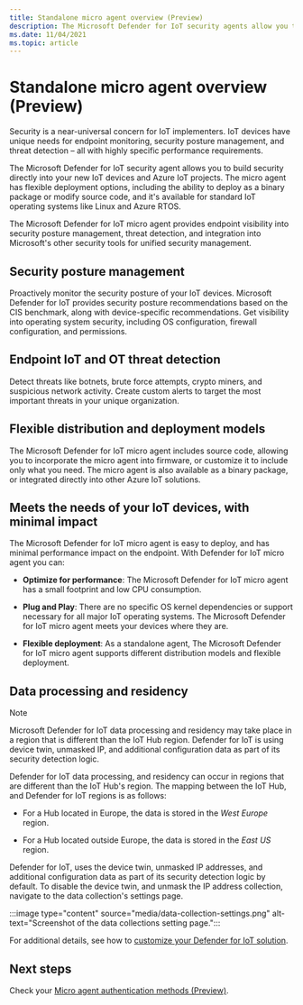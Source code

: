 ```yaml
---
title: Standalone micro agent overview (Preview)
description: The Microsoft Defender for IoT security agents allow you to build security directly into your new IoT devices and Azure IoT projects.
ms.date: 11/04/2021
ms.topic: article
---
```


# Standalone micro agent overview (Preview)

Security is a near-universal concern for IoT implementers. IoT devices have unique needs for endpoint monitoring, security posture management, and threat detection – all with highly specific performance requirements.

The Microsoft Defender for IoT security agent allows you to build security directly into your new IoT devices and Azure IoT projects. The micro agent has flexible deployment options, including the ability to deploy as a binary package or modify source code, and it's available for standard IoT operating systems like Linux and Azure RTOS.

The Microsoft Defender for IoT micro agent provides endpoint visibility into security posture management, threat detection, and integration into Microsoft's other security tools for unified security management.

## Security posture management

Proactively monitor the security posture of your IoT devices. Microsoft Defender for IoT provides security posture recommendations based on the CIS benchmark, along with device-specific recommendations. Get visibility into operating system security, including OS configuration, firewall configuration, and permissions.

## Endpoint IoT and OT threat detection

Detect threats like botnets, brute force attempts, crypto miners, and suspicious network activity. Create custom alerts to target the most important threats in your unique organization.

## Flexible distribution and deployment models

The Microsoft Defender for IoT micro agent includes source code, allowing you to incorporate the micro agent into firmware, or customize it to include only what you need. The micro agent is also available as a binary package, or integrated directly into other Azure IoT solutions.

## Meets the needs of your IoT devices, with minimal impact

The Microsoft Defender for IoT micro agent is easy to deploy, and has minimal performance impact on the endpoint. With Defender for IoT micro agent you can:

- **Optimize for performance**: The Microsoft Defender for IoT micro agent has a small footprint and low CPU consumption.

- **Plug and Play**: There are no specific OS kernel dependencies or support necessary for all major IoT operating systems. The Microsoft Defender for IoT micro agent meets your devices where they are.

- **Flexible deployment**: As a standalone agent, The Microsoft Defender for IoT micro agent supports different distribution models and flexible deployment.

## Data processing and residency

> [!NOTE]
> Microsoft Defender for IoT data processing and residency may take place in a region that is different than the IoT Hub region. Defender for IoT is using device twin, unmasked IP, and additional configuration data as part of its security detection logic.

Defender for IoT data processing, and residency can occur in regions that are different than the IoT Hub's region. The mapping between the IoT Hub, and Defender for IoT regions is as follows:

- For a Hub located in Europe, the data is stored in the *West Europe* region.

- For a Hub located outside Europe, the data is stored in the *East US* region.

Defender for IoT, uses the device twin, unmasked IP addresses, and additional configuration data as part of its security detection logic by default. To disable the device twin, and unmask the IP address collection, navigate to the data collection's settings page.

:::image type="content" source="media/data-collection-settings.png" alt-text="Screenshot of the data collections setting page.":::

For additional details, see how to [customize your Defender for IoT solution](concept-micro-agent-configuration.md).

## Next steps

Check your [Micro agent authentication methods (Preview)](concept-security-agent-authentication.md).
